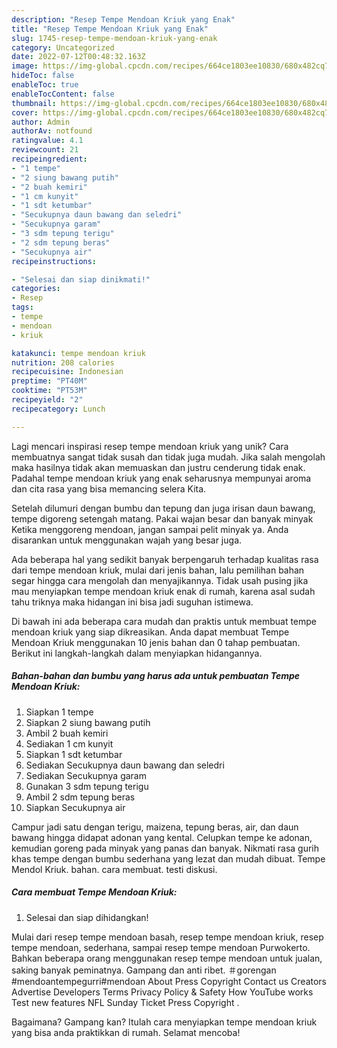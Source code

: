 ```yaml
---
description: "Resep Tempe Mendoan Kriuk yang Enak"
title: "Resep Tempe Mendoan Kriuk yang Enak"
slug: 1745-resep-tempe-mendoan-kriuk-yang-enak
category: Uncategorized
date: 2022-07-12T00:48:32.163Z
image: https://img-global.cpcdn.com/recipes/664ce1803ee10830/680x482cq70/tempe-mendoan-kriuk-foto-resep-utama.jpg
hideToc: false
enableToc: true
enableTocContent: false
thumbnail: https://img-global.cpcdn.com/recipes/664ce1803ee10830/680x482cq70/tempe-mendoan-kriuk-foto-resep-utama.jpg
cover: https://img-global.cpcdn.com/recipes/664ce1803ee10830/680x482cq70/tempe-mendoan-kriuk-foto-resep-utama.jpg
author: Admin
authorAv: notfound
ratingvalue: 4.1
reviewcount: 21
recipeingredient:
- "1 tempe"
- "2 siung bawang putih"
- "2 buah kemiri"
- "1 cm kunyit"
- "1 sdt ketumbar"
- "Secukupnya daun bawang dan seledri"
- "Secukupnya garam"
- "3 sdm tepung terigu"
- "2 sdm tepung beras"
- "Secukupnya air"
recipeinstructions:

- "Selesai dan siap dinikmati!"
categories:
- Resep
tags:
- tempe
- mendoan
- kriuk

katakunci: tempe mendoan kriuk 
nutrition: 208 calories
recipecuisine: Indonesian
preptime: "PT40M"
cooktime: "PT53M"
recipeyield: "2"
recipecategory: Lunch

---
```





Lagi mencari inspirasi resep tempe mendoan kriuk yang unik? Cara membuatnya sangat tidak susah dan tidak juga mudah. Jika salah mengolah maka hasilnya tidak akan memuaskan dan justru cenderung tidak enak. Padahal tempe mendoan kriuk yang enak seharusnya mempunyai aroma dan cita rasa yang bisa memancing selera Kita.





Setelah dilumuri dengan bumbu dan tepung dan juga irisan daun bawang, tempe digoreng setengah matang. Pakai wajan besar dan banyak minyak Ketika menggoreng mendoan, jangan sampai pelit minyak ya. Anda disarankan untuk menggunakan wajah yang besar juga.

Ada beberapa hal yang sedikit banyak berpengaruh terhadap kualitas rasa dari tempe mendoan kriuk, mulai dari jenis bahan, lalu pemilihan bahan segar hingga cara mengolah dan menyajikannya. Tidak usah pusing jika mau menyiapkan tempe mendoan kriuk enak di rumah, karena asal sudah tahu triknya maka hidangan ini bisa jadi suguhan istimewa.






Di bawah ini ada beberapa cara mudah dan praktis untuk membuat tempe mendoan kriuk yang siap dikreasikan. Anda dapat membuat Tempe Mendoan Kriuk menggunakan 10 jenis bahan dan 0 tahap pembuatan. Berikut ini langkah-langkah dalam menyiapkan hidangannya.

<!--inarticleads1-->

##### Bahan-bahan dan bumbu yang harus ada untuk pembuatan Tempe Mendoan Kriuk:

1. Siapkan 1 tempe
1. Siapkan 2 siung bawang putih
1. Ambil 2 buah kemiri
1. Sediakan 1 cm kunyit
1. Siapkan 1 sdt ketumbar
1. Sediakan Secukupnya daun bawang dan seledri
1. Sediakan Secukupnya garam
1. Gunakan 3 sdm tepung terigu
1. Ambil 2 sdm tepung beras
1. Siapkan Secukupnya air


Campur jadi satu dengan terigu, maizena, tepung beras, air, dan daun bawang hingga didapat adonan yang kental. Celupkan tempe ke adonan, kemudian goreng pada minyak yang panas dan banyak. Nikmati rasa gurih khas tempe dengan bumbu sederhana yang lezat dan mudah dibuat. Tempe Mendol Kriuk. bahan. cara membuat. testi diskusi. 

<!--inarticleads2-->

##### Cara membuat Tempe Mendoan Kriuk:


1. Selesai dan siap dihidangkan!

Mulai dari resep tempe mendoan basah, resep tempe mendoan kriuk, resep tempe mendoan, sederhana, sampai resep tempe mendoan Purwokerto. Bahkan beberapa orang menggunakan resep tempe mendoan untuk jualan, saking banyak peminatnya. Gampang dan anti ribet. ＃gorengan #mendoantempegurri#mendoan About Press Copyright Contact us Creators Advertise Developers Terms Privacy Policy &amp; Safety How YouTube works Test new features NFL Sunday Ticket Press Copyright . 

Bagaimana? Gampang kan? Itulah cara menyiapkan tempe mendoan kriuk yang bisa anda praktikkan di rumah. Selamat mencoba!
